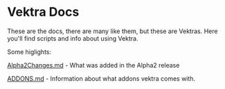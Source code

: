 Vektra Docs
===========

These are the docs, there are many like them, but these are Vektras. Here you'll find scripts and info about using Vektra.

Some higlights:

[Alpha2Changes.md](https://github.com/vektra/docs/blob/master/Alpha2Changes.md) - What was added in the Alpha2 release

[ADDONS.md](https://github.com/vektra/docs/blob/master/ADDONS.md) - Information about what addons vektra comes with.
